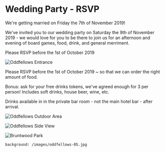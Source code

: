 # Wedding Party - RSVP

We're getting married on Friday the 7th of November 2019!

We've invited you to our wedding party on Saturday the 9th of November 2019 - we would love for you to be there to join us for an afternoon and evening of board games, food, drink, and general merriment.

Please RSVP before the 1st of October 2019

![Oddfellows Entrance](/images/oddfellows-01.jpg)

Please RSVP before the 1st of October 2019 ~ so that we can order the right amount of food.

Bonus: ask for your free drinks tokens, we've agreed enough for 3 per person! Includes soft drinks, house beer, wine, etc.

Drinks available in in the private bar room - not the main hotel bar - after arrival.


![Oddfellows Outdoor Area](/images/oddfellows-02.jpg)

![Oddfellows Side View](/images/oddfellows-03.jpg)

![Bruntwood Park](/images/oddfellows-05.jpg)

```background: /images/oddfellows-05.jpg```

